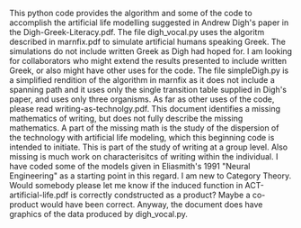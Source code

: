 This python code provides the algorithm and some of the code to accomplish the artificial
life modelling suggested in Andrew Digh's paper in the Digh-Greek-Literacy.pdf. The file
digh_vocal.py uses the algoritm described in marnfix.pdf to simulate artificial humans
speaking Greek. The simulations do not include written Greek as Digh had hoped for. I am 
looking for collaborators who might extend the results presented to include written Greek,
or also might have other uses for the code. The file simpleDigh.py is a simplified rendition
of the algorithm in marnfix as it does not include a spanning path and it uses only the single
transition table supplied in Digh's paper, and uses only three organisms.
As far as other uses of the code, please read writing-as-technolgy.pdf. This document 
identifies a missing mathematics of writing, but does not fully describe the missing
mathematics. A part of the missing math is the study of the dispersion of the technology 
with artificial life modeling, which this beginning code is intended to initiate.
This is part of the study of writing at a group level. Also missing is much work on characterisitcs
of writing within the individual. I have coded some of the models given in Eliasmith's 1991
"Neural Engineering" as a starting point in this regard.
   I am new to Category Theory. Would somebody please let me know if the induced function
in ACT-artificial-life.pdf is correctly condstructed as a product? Maybe a co-product would have
been correct. Anyway, the document does have graphics of the data produced by digh_vocal.py.


